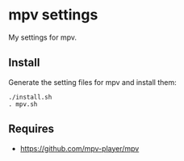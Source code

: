 # mpv settings

My settings for mpv.

## Install

Generate the setting files for mpv and install them:

``` shell
./install.sh
. mpv.sh
```

## Requires

- https://github.com/mpv-player/mpv
